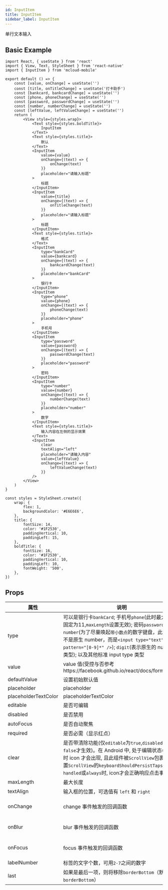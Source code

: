 ```yaml
---
id: InputItem
title: InputItem
sidebar_label: InputItem
---
```


单行文本输入

## Basic Example

```SnackPlayer name=inputItem-simple
import React, { useState } from 'react'
import { View, Text, StyleSheet } from 'react-native'
import { InputItem } from 'mcloud-mobile'

export default () => {
    const [value, onChange] = useState('')
    const [title, onTitleChange] = useState('打卡助手')
    const [bankcard, bankcardChange] = useState('')
    const [phone, phoneChange] = useState('')
    const [password, passwordChange] = useState('')
    const [number, numberChange] = useState('')
    const [leftValue, leftValueChange] = useState('')
    return (
        <View style={styles.wrap}>
            <Text style={styles.boldTitle}>
                InputItem
            </Text>
            <Text style={styles.title}>
                默认
            </Text>
            <InputItem
                value={value}
                onChange={(text) => {
                    onChange(text)
                }}
                placeholder="请输入标题"
            >
                标题
            </InputItem>
            <InputItem
                value={title}
                onChange={(text) => {
                    onTitleChange(text)
                }}
                placeholder="请输入标题"
            >
                标题
            </InputItem>
            <Text style={styles.title}>
                格式
            </Text>
            <InputItem
                type="bankCard"
                value={bankcard}
                onChange={(text) => {
                    bankcardChange(text)
                }}
                placeholder="bankCard"
            >
                银行卡
            </InputItem>
            <InputItem
                type="phone"
                value={phone}
                onChange={(text) => {
                    phoneChange(text)
                }}
                placeholder="phone"
            >
                手机号
            </InputItem>
            <InputItem
                type="password"
                value={password}
                onChange={(text) => {
                    passwordChange(text)
                }}
                placeholder="password"
            >
                密码
            </InputItem>
            <InputItem
                type="number"
                value={number}
                onChange={(text) => {
                    numberChange(text)
                }}
                placeholder="number"
            >
                数字
            </InputItem>
            <Text style={styles.title}>
                输入内容在左侧的显示效果
            </Text>
            <InputItem
                clear
                textAlign="left"
                placeholder="请输入内容"
                value={leftValue}
                onChange={(text) => {
                    leftValueChange(text)
                }}
            />
        </View>
    )
}

const styles = StyleSheet.create({
    wrap: {
        flex: 1,
        backgroundColor: '#E6E6E6',
    },
    title: {
        fontSize: 14,
        color: '#1F2530',
        paddingVertical: 10,
        paddingLeft: 15,
    },
    boldTitle: {
        fontSize: 16,
        color: '#1F2530',
        paddingVertical: 10,
        paddingLeft: 10,
        fontWeight: '500',
    },
})
```



## Props

属性 | 说明 | 类型 | 默认值
----|-----|------|------
| type    | 可以是银行卡`bankCard`; 手机号`phone`(此时最大长度固定为11,`maxLength`设置无效); 密码`password`; 数字`number`(为了尽量唤起`带小数点`的数字键盘，此类型并不是原生 number，而是`<input type="text" pattern="[0-9]*" />`); `digit`(表示原生的 number 类型); 以及其他标准 input type 类型 | String |  `text`  |
| value    | value 值(受控与否参考https://facebook.github.io/react/docs/forms.html)  | String |  无  |
| defaultValue    | 设置初始默认值        | String |  -  |
| placeholder      | placeholder        | String | ''  |
| placeholderTextColor      | placeholderTextColor        | String | theme.color_text_placeholder  |
| editable    | 是否可编辑        | bool |  true  |
| disabled    | 是否禁用        | bool |  true  |
| autoFocus    | 是否自动聚焦        | bool |  true  |
| required | 是否必需（显示红点） | Boolean   |  false |
| clear      |  是否带清除功能(仅`editable`为`true`,`disabled`为`false`才生效)。在 Android 中, 处于编辑状态(focus)时 icon 才会出现, 且此组件被`ScrollView`包裹时, 设置`ScrollView`的`keyboardShouldPersistTaps`属性为`handled`或`always`时, icon才会正确响应点击事件 | bool | false  |
| maxLength      |  最大长度      | number |  无  |
| textAlign      |  输入框的位置，可选值有 `left` 和 `right`      | string |  right  |
| onChange    | change 事件触发的回调函数 | (val: string): void |  -  |
| onBlur     | blur 事件触发的回调函数 | (val: string): void |   -  |
| onFocus    | focus 事件触发的回调函数 | (val: string): void |  -  |
| labelNumber  | 标签的文字个数，可用`2-7`之间的数字 | number | `5` |
| last      |  如果是最后一项，则将移除`borderBottom`（默认拥有`borderBottom`）    | bool | false  |